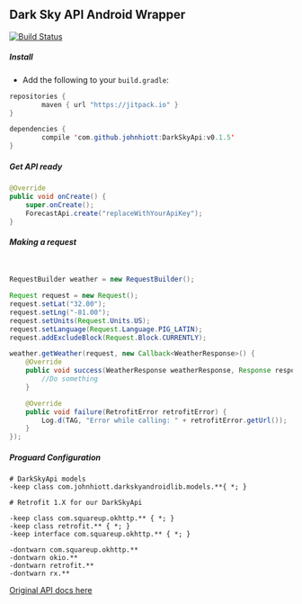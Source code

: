 Dark Sky API Android Wrapper
------------------

[![Build Status](https://travis-ci.org/johnhiott/DarkSkyApi.png?branch=master)](https://travis-ci.org/johnhiott/DarkSkyApi)


##### Install

 - 	Add the following to your `build.gradle`:

```java
repositories {
	    maven { url "https://jitpack.io" }
}

dependencies {
	    compile 'com.github.johnhiott:DarkSkyApi:v0.1.5'
}

```

##### Get API ready
```java
@Override
public void onCreate() {
    super.onCreate();
    ForecastApi.create("replaceWithYourApiKey");
}
```


##### Making a request
```java


RequestBuilder weather = new RequestBuilder();

Request request = new Request();
request.setLat("32.00");
request.setLng("-81.00");
request.setUnits(Request.Units.US);
request.setLanguage(Request.Language.PIG_LATIN);
request.addExcludeBlock(Request.Block.CURRENTLY);

weather.getWeather(request, new Callback<WeatherResponse>() {
    @Override
    public void success(WeatherResponse weatherResponse, Response response) {
        //Do something
    }

    @Override
    public void failure(RetrofitError retrofitError) {
        Log.d(TAG, "Error while calling: " + retrofitError.getUrl());
    }
});


```

##### Proguard Configuration

```
# DarkSkyApi models
-keep class com.johnhiott.darkskyandroidlib.models.**{ *; }

# Retrofit 1.X for our DarkSkyApi

-keep class com.squareup.okhttp.** { *; }
-keep class retrofit.** { *; }
-keep interface com.squareup.okhttp.** { *; }

-dontwarn com.squareup.okhttp.**
-dontwarn okio.**
-dontwarn retrofit.**
-dontwarn rx.**
```


[Original API docs here](https://developer.forecast.io/docs/v2)
